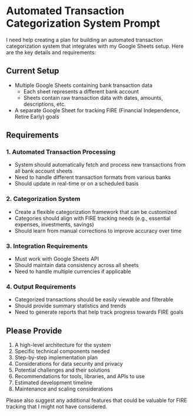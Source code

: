 # Automated Transaction Categorization System Prompt

I need help creating a plan for building an automated transaction categorization system that integrates with my Google Sheets setup. Here are the key details and requirements:

## Current Setup
- Multiple Google Sheets containing bank transaction data
  - Each sheet represents a different bank account
  - Sheets contain raw transaction data with dates, amounts, descriptions, etc.
- A separate Google Sheet for tracking FIRE (Financial Independence, Retire Early) goals

## Requirements

### 1. Automated Transaction Processing
- System should automatically fetch and process new transactions from all bank account sheets
- Need to handle different transaction formats from various banks
- Should update in real-time or on a scheduled basis

### 2. Categorization System
- Create a flexible categorization framework that can be customized
- Categories should align with FIRE tracking needs (e.g., essential expenses, investments, savings)
- Should learn from manual corrections to improve accuracy over time

### 3. Integration Requirements
- Must work with Google Sheets API
- Should maintain data consistency across all sheets
- Need to handle multiple currencies if applicable

### 4. Output Requirements
- Categorized transactions should be easily viewable and filterable
- Should provide summary statistics and trends
- Need to generate reports that help track progress towards FIRE goals

## Please Provide
1. A high-level architecture for the system
2. Specific technical components needed
3. Step-by-step implementation plan
4. Considerations for data security and privacy
5. Potential challenges and their solutions
6. Recommendations for tools, libraries, and APIs to use
7. Estimated development timeline
8. Maintenance and scaling considerations

Please also suggest any additional features that could be valuable for FIRE tracking that I might not have considered. 